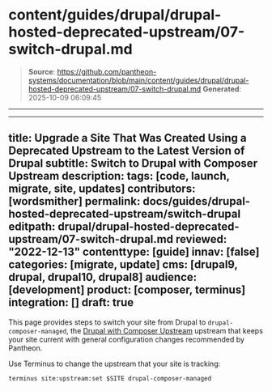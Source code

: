 # content/guides/drupal/drupal-hosted-deprecated-upstream/07-switch-drupal.md

> **Source**: https://github.com/pantheon-systems/documentation/blob/main/content/guides/drupal/drupal-hosted-deprecated-upstream/07-switch-drupal.md
> **Generated**: 2025-10-09 06:09:45

---

---
title: Upgrade a Site That Was Created Using a Deprecated Upstream to the Latest Version of Drupal
subtitle: Switch to Drupal with Composer Upstream
description: 
tags: [code, launch, migrate, site, updates]
contributors: [wordsmither]
permalink: docs/guides/drupal-hosted-deprecated-upstream/switch-drupal
editpath: drupal/drupal-hosted-deprecated-upstream/07-switch-drupal.md
reviewed: "2022-12-13"
contenttype: [guide]
innav: [false]
categories: [migrate, update]
cms: [drupal9, drupal, drupal10, drupal8]
audience: [development]
product: [composer, terminus]
integration: []
draft: true
---

This page provides steps to switch your site from Drupal to `drupal-composer-managed`, the [Drupal with Composer Upstream](/guides/integrated-composer#get-started-with-integrated-composer) upstream that keeps your site current with general configuration changes recommended by Pantheon.

Use Terminus to change the upstream that your site is tracking:

```bash{promptUser:user}
terminus site:upstream:set $SITE drupal-composer-managed
```